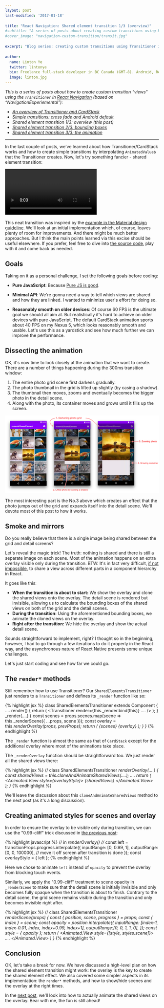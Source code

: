 ```yaml
---
layout: post
last-modified: '2017-01-18'

title: "React Navigation: Shared element transition 1/3 (overview)"
#subtitle: "A series of posts about creating custom transitions using NavigationExperimental."
#cover_image: "navigation-custom-transition/transit.jpg"

excerpt: "Blog series: creating custom transitions using Transitioner in React Nativigation. This post covers an overview of shared element transition."

author:
  name: Linton Ye
  twitter: lintonye
  bio: Freelance full-stack developer in BC Canada (GMT-8). Android, React Native, Node.js, MongoDB, PostgreSQL. <a href="mailto:linton@jimulabs.com">Contact me.</a>
  image: linton.jpg
---
```

*This is a series of posts about how to create custom transition "views" using the `Transitioner` in [React Navigation](https://reactnavigation.org/) (based on “NavigationExperiemental”):*

- *[An overview of Transitioner and CardStack](/2016/12/20/navigation-experimental-custom-transition-1)*
- *[Simple transitions: cross fade and Android default](/2016/12/22/navigation-experimental-custom-transition-2)*
- *Shared element transition 1/3: overview (this post)*
- *[Shared element transition 2/3: bounding boxes](/2017/01/25/react-navigation-shared-element-transition-2)*
- *[Shared element transition 3/3: the animation](/2017/04/22/react-navigation-shared-element-transition-3)*

---

In the last couple of posts, we've learned about how Transitioner/CardStack works and how to create simple transitions by interpolating `AnimatedValue`s that the Transitioner creates. Now, let's try something fancier - shared element transition:

<video controls autoplay>
  <source src="/images/navigation-custom-transition/shared-elements-trimmed-480p.mov" type="video/mp4">
  <!-- <source src="movie.ogg" type="video/ogg"> -->
  Your browser does not support the video tag.
</video>

This neat transition was inspired by the [example in the Material design guideline](https://material.io/guidelines/patterns/navigational-transitions.html#navigational-transitions-parent-to-child). We'll look at an initial implementation which, of course, leaves plenty of room for improvements. And there might be much better approaches. But I think the main points learned via this excise should be useful elsewhere. If you prefer, feel free to dive into [the source code](https://github.com/lintonye/react-native-diary/blob/master/transitions/app/MaterialSharedElementTransitioner.js), play with it and come back as needed.

## Goals
Taking on it as a personal challenge, I set the following goals before coding:

- **Pure JavaScript**: Because [Pure JS is good](https://blog.getexponent.com/good-practices-why-you-should-use-javascript-whenever-possible-with-react-native-26478ec22334#.1f5rqwn1c).
- **Minimal API**: We're gonna need a way to tell which views are shared and how they are linked. I wanted to minimize user's effort for doing so.

- **Reasonably smooth on older devices**: Of course 60 FPS is the ultimate goal we should all aim at. But realistically it's hard to achieve on older devices with pure JavaScript. The default CardStack animation sports about 40 FPS on my Nexus 5, which looks reasonably smooth and usable. Let's use this as a yardstick and see how much further we can improve the performance.

## Dissecting the animation

OK, it's now time to look closely at the animation that we want to create. There are a number of things happening during the 300ms transition window:

1. The entire photo grid scene first darkens gradually.
2. The photo thumbnail in the grid is lifted up slightly (by casing a shadow).
3. The thumbnail then moves, zooms and eventually becomes the bigger photo in the detail scene.
4. Along with the photo, its container moves and grows until it fills up the screen.

![Animation dissect](/images/navigation-custom-transition/shared-element-animation-dissect.png)

The most interesting part is the No.3 above which creates an effect that the photo jumps out of the grid and expands itself into the detail scene. We'll devote most of this post to how it works.

## Smoke and mirrors

Do you really believe that there is a single image being shared between the grid and detail screens?

Let's reveal the magic trick! The truth: nothing is shared and there is still a separate image on each scene. Most of the animation happens on an extra overlay visible only during the transition. BTW: It's in fact very difficult, [if not impossible](https://github.com/brentvatne/hard-react-native-problems/issues/11), to share a view across different parts in a component hierarchy in React.

It goes like this:

- **When the transition is about to start:** We show the overlay and clone the shared views onto the overlay. The detail scene is rendered but invisible, allowing us to calculate the bounding boxes of the shared views on both of the grid and the detail scenes.
- **During the transition:** Using the aforementioned bounding boxes, we animate the cloned views on the overlay.
- **Right after the transition:** We hide the overlay and show the actual detail scene.

Sounds straightforward to implement, right? I thought so in the beginning, however, I had to go through a few iterations to do it properly in the React way, and the asynchronous nature of React Native presents some unique challenges.

Let's just start coding and see how far we could go.

## The `render*` methods
Still remember how to use Transitioner? Our `SharedElementsTransitioner` just renders to a `Transitioner` and defines its `_render` function like so:

{% highlight jsx %}
class SharedElementsTransitioner extends Component {
  ....
  render() {
    return (
      <Transitioner
        render={this._render.bind(this)}
        ....
      />
    );
  }
  _render(....) {
    const scenes = props.scenes.map(scene => this._renderScene({ ...props, scene }));
    const overlay = this._renderOverlay(props, prevProps);
    return (
        <View style={styles.scenes}>
            {scenes}
            {overlay}
        </View>
    );
  }
}_
{% endhighlight %}

The `_render` function is almost the same as that of `CardStack` except for the additional overlay where most of the animations take place.

The `_renderOverlay` function should be straightforward too. We just render all the shared views there:

{% highlight jsx %}
 // class SharedElementsTransitioner
 _renderOverlay(....) {
   const sharedViews = this.cloneAndAnimateSharedViews(....);
   ....
   return (
     <Animated.View style={overlayStyle}>
       {sharedViews}
     </Animated.View>     
   );
 }_
{% endhighlight %}

We'll leave the discussion about this `cloneAndAnimateSharedViews` method to the next post (as it's a long discussion).

## Creating animated styles for scenes and overlay

In order to ensure the overlay to be visible only during transition, we can use the "0.99-cliff" trick discussed in [the previous post](/2016/12/22/navigation-experimental-custom-transition-2#0.99-cliff):

{% highlight javascript %}
  // in _renderOverlay()    //_
  const left = transitionProps.progress.interpolate({
    inputRange:  [0, 0.99, 1],
    outputRange: [0, 0,    100000], // move it off screen after transition is done
  });
  const overlayStyle = { left };
{% endhighlight %}

Here we chose to animate `left` instead of `opacity` to prevent the overlay from blocking touch events.

Similarly, we apply the "0.99-cliff" treatment to scene opacity in `_renderScene` to make sure that the detail scene is initially invisible and only becomes fully opaque when the transition is about to finish. Contrary to the detail scene, the grid scene remains visible during the transition and only becomes invisible right after.

{% highlight jsx %}
// class SharedElementsTransitioner
_renderScene(props) {
  const { position, scene, progress } = props;
  const { index } = scene;
  const opacity = position.interpolate({
    inputRange: [index-1, index-0.01, index, index+0.99, index+1],
    outputRange:[0,       0,          1,     1,          0],
  });
  const style = { opacity };
  return (
    <Animated.View style={[style, styles.scene]}>
      ....
    </Animated.View>
  )
}_
{% endhighlight %}

## Conclusion
OK, let's take a break for now. We have discussed a high-level plan on how the shared element transition might work: the overlay is the key to create the shared element effect. We also covered some simpler aspects in its implementation: the `render*` methods, and how to show/hide scenes and the overlay at the right times.

In the [next post](/2017/01/25/react-navigation-shared-element-transition-2), we'll look into how to actually animate the shared views on the overlay. Bear with me, the fun is still ahead!
